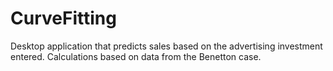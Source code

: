 # CurveFitting
Desktop application that predicts sales based on the advertising investment entered. Calculations based on data from the Benetton case.
